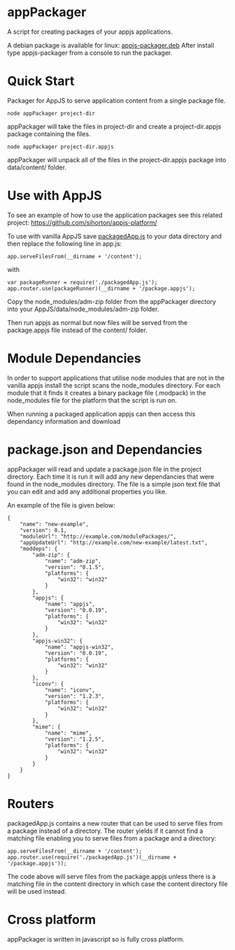 appPackager
===========
A script for creating packages of your appjs applications.

A debian package is available for linux: <a href="http://appjs.delightfulsoftware.com/platformInstall/appjs-packager.deb">appjs-packager.deb</a>
After install type appjs-packager from a console to run the packager. 


Quick Start
===========

Packager for AppJS to serve application content from a single package file.

    node appPackager project-dir
    
appPackager will take the files in project-dir and create a project-dir.appjs package containing the files.

    node appPackager project-dir.appjs
    
appPackager will unpack all of the files in the project-dir.appjs package into data/content/ folder.



Use with AppJS
==============

To see an example of how to use the application packages see this related project: https://github.com/sihorton/appjs-platform/

To use with vanilla AppJS save [packagedApp.js](https://raw.github.com/sihorton/appjs-appPackager/master/packagedApp.js) to your data directory and then replace the following line in app.js:

    app.serveFilesFrom(__dirname + '/content');
    
with

    var packageRunner = require('./packagedApp.js');
    app.router.use(packageRunner)(__dirname + '/package.appjs');

Copy the node_modules/adm-zip folder from the appPackager directory into your AppJS/data/node_modules/adm-zip folder.

Then run appjs as normal but now files will be served from the package.appjs file instead of the content/ folder.

Module Dependancies
========
In order to support applications that utilise node modules that are not in the vanilla appjs install the script scans the 
node_modules directory. For each module that it finds it creates a binary package file (.modpack) in the node_modules file
for the platform that the script is run on.

When running a packaged application appjs can then access this dependancy information and download 

package.json and Dependancies
=======
appPackager will read and update a package.json file in the project directory. Each time it is run it will add any new
dependancies that were found in the node_modules directory. The file is a simple json text
file that you can edit and add any additional properties you like.

An example of the file is given below:

	{
		"name": "new-example",
		"version": 0.1,
		"moduleUrl": "http://example.com/modulePackages/",
		"appUpdateUrl": "http://example.com/new-example/latest.txt",
		"moddeps": {
			"adm-zip": {
				"name": "adm-zip",
				"version": "0.1.5",
				"platforms": {
					"win32": "win32"
				}
			},
			"appjs": {
				"name": "appjs",
				"version": "0.0.19",
				"platforms": {
					"win32": "win32"
				}
			},
			"appjs-win32": {
				"name": "appjs-win32",
				"version": "0.0.19",
				"platforms": {
					"win32": "win32"
				}
			},
			"iconv": {
				"name": "iconv",
				"version": "1.2.3",
				"platforms": {
					"win32": "win32"
				}
			},
			"mime": {
				"name": "mime",
				"version": "1.2.5",
				"platforms": {
					"win32": "win32"
				}
			}
		}
	}

Routers
======
packagedApp.js contains a new router that can be used to serve files from a package instead of a directory. 
The router yields if it cannot find a matching file enabling you to serve files from a package and a directory:

    app.serveFilesFrom(__dirname + '/content');
    app.router.use(require('./packagedApp.js')(__dirname + '/package.appjs'));

The code above will serve files from the package.appjs unless there is a matching file in the content directory in which case the 
content directory file will be used instead.

Cross platform
======
appPackager is written in javascript so is fully cross platform.